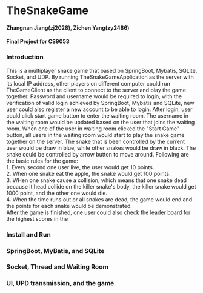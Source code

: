 # TheSnakeGame
<h4> Zhangnan Jiang(zj2028), Zichen Yang(zy2486)</h4>
<h4> Final Project for CS9053
<h3> Introduction</h3>
This is a multiplayer snake game that based on SpringBoot, Mybatis, SQLite, Socket, and UDP. 
By running TheSnakeGameApplication as the server with its local IP address, other players on different computer
could run TheGameClient as the client to connect to the server and play the game together. 
Password and username would be required to login, with the verification of valid login achieved by SpringBoot, 
Mybatis and SQLite, new user could also register a new account to be able to login. 
After login, user could click start game button to enter the waiting room. The username in the waiting room
would be updated based on the user that joins the waiting room. When one of the user in waiting room clicked the
"Start Game" button, all users in the waiting room would start to play the snake game together on the server. 
The snake that is been controlled by the current user would be draw in blue, while other snakes would be draw in black. 
The snake could be controlled by arrow button to move around. Following are the basic rules for the game: <br>
1. Every second one user live, the user would get 10 points. <br>
2. When one snake eat the apple, the snake would get 100 points.  <br>
3. WHen one snake cause a collision, which means that one snake dead because it head collide on the killer snake's body, 
the killer snake would get 1000 point, and the other one would die. <br>
4. When the time runs out or all snakes are dead, the game would end and the points for each snake would be demonstrated. <br> 
After the game is finished, one user could also check the leader board for the highest scores in the 

<h3> Install and Run</h3>

<h3> SpringBoot, MyBatis, and SQLite</h3>

<h3> Socket, Thread and Waiting Room </h3>

<h3> UI, UPD transmission, and the game </h3>

